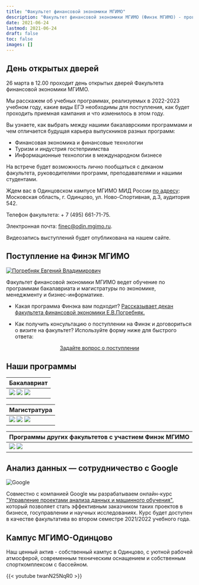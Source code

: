 ```yaml
---
title: "Факультет финансовой экономики МГИМО"
description: "Факультет финансовой экономики МГИМО (Финэк МГИМО) - программы бакалавриата и магистратуры по экономике, менеджменту и бизнес-информатике на собственном кампусе в Одинцово."
date: 2021-06-24
lastmod: 2021-06-24
draft: false
toc: false
images: []
---
```


## День открытых дверей

26 марта в 12.00 проходит день открытых дверей Факультета финансовой экономики МГИМO.

Мы расскажем об учебных программах, реализуемых в 2022-2023 учебном году, какие виды ЕГЭ необходимы для поступления, как будет проходить приемная кампания и что изменилось в этом году.

Вы узнаете, как выбрать между нашими бакалаврскими программами и чем отличается будущая карьера выпускников разных программ:

- Финансовая экономика и финансовые технологии
- Туризм и индустрия гостеприимства
- Информационные технологии в международном бизнесе

На встрече будет возможность лично пообщаться с деканом факультета, руководителями программ, преподавателями и нашими студентами.

Ждем вас в Одинцовском кампусе МГИМО МИД России [по адресу][map]: Московская область, г. Одинцово, ул. Ново-Cпортивная, д.3, аудитория 542.

Телефон факультета: + 7 (495) 661-71-75.

Электронная почта: [finec@odin.mgimo.ru](mailto:finec@odin.mgimo.ru).

[map]: https://yandex.ru/maps/-/CCQdZMwaPA

Видеозапись выступлений будет опубликована на нашем сайте.

## Поступление на Финэк МГИМО

[econ]: /program/undergrad/economics
[management]: /program/undergrad/management
[itmb]: /program/undergrad/itmb
[ai]: https://ai.mgimo.ru
[ved]: /program/graduate/firm-economics-ved
[it]: /program/graduate/it-economics-and-data-management
[event]: https://event.mgimo.ru/
[emba]: /program/executive/emba

<a href="https://mgimo.ru/people/pogrebnyak/" class="float-left mr-3 pt-2">
<img
    src="https://mgimo.ru/upload/iblock/341/pogrebnyak.jpg"
    alt="Погребняк Евгений Владимирович"
    title="Погребняк Евгений Владимирович"
    class="rounded-photo"
/>
</a>

Факультет финансовой экономики МГИМО ведет обучение по программам бакалавриата и магистратуры
по экономике, менеджменту и бизнес-информатике.

- Какая программа Финэка вам подходит? [Рассказывает декан факультета финансовой экономики Е.В.Погребняк.](about/interview)

- Как получить консультацию о поступлении на Финэк и договориться о визите на факультет? Используйте форму ниже для быстрого ответа:

<div align="center">
<a class="btn btn-primary btn-lg px-4 mb-2"  href="https://forms.gle/tRBb3VAGNyV53uAv5" role="button">Задайте вопрос о поступлении</a>
</div>

<!--
## Новое в августе

- Зачисление на бакалаврские программы - приветствуем наших первокурсников!
- Продолжение набора на магистерские программы Финэка МГИМО (до 9 сентября).
- Открыт набор на программу Executive MBA ["Финтех и трансформация бизнеса"](https://emba.mgimo.ru).
- Для старшекурсников - набор на бесплатную дополнительную межвузовскую программу ЦМФ на финансам ["Количественная аналитика"](https://m.vk.com/wall-42556983_2564) (до 14 августа).

--!>

<!-- prettier-ignore -->

## Наши программы

| Бакалавриат                                                                                                                                                                                                         |
| ------------------------------------------------------------------------------------------------------------------------------------------------------------------------------------------------------------------- |
| [![](<https://img.shields.io/badge/Экономика_(ФЭТ)-blue>)][econ] [![](<https://img.shields.io/badge/Менеджмент_(ФМ)-blue>)][management] [![](<https://img.shields.io/badge/Бизнес--информатика_(ИТМБ)-blue>)][itmb] |

<!-- prettier-ignore -->
| Магистратура |
| ------------ |
| [![](https://img.shields.io/badge/Экономика_фирмы_и_ВЭД-005E7C)][ved] [![](https://img.shields.io/badge/Искусственный_интеллект-005E7C)][ai] [![](https://img.shields.io/badge/Экономика_ИТ_и_управление_данными-005E7C)][it] |

| Программы других факультетов с участием Финэк МГИМО                                                                                                |
| -------------------------------------------------------------------------------------------------------------------------------------------------- |
| ![](https://img.shields.io/badge/Административное_и_финансовое_право-blue) [![](https://img.shields.io/badge/Событийный_менеджмент-005E7C)][event] |

<!--[![](https://img.shields.io/badge/Executive_MBA-F93943)][emba] -->

## Анализ данных — сотрудничество с Google

<img src="/images/logo-google.png" alt="Google" class="float-left mr-3 pt-2">

[ml]: /projects/machine-learning-mgimo-google/

Совместно с компанией Google мы разрабатываем онлайн-курс
["Управление проектами анализа данных и машинного обучения"][ml],
который позволяет стать эффективным заказчиком таких проектов в бизнесе,
госуправлении и научных исследованиях.
Курс будет доступен в качестве факультатива во втором семестре
2021/2022 учебного года.

<!--

## Разработка ИТ - группа компаний РБК

-->

<!--
## Новое в блоге

> [Мы начали блог](/blog/)
-->

## Кампус МГИМО-Одинцово

Наш ценный актив - собственный кампус в Одинцово, с уютной рабочей
атмосферой, современным техническим оснащением и собственным спорткомплексом
с бассейном.

{{< youtube twanN25NqR0 >}}
